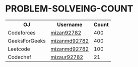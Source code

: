 # PROBLEM-SOLVEING-COUNT



<table style="width:100%">
  <tr>
    <th>OJ</th>
    <th>Username</th>
    <th>Count</th>
  </tr>
  <tr>
    <td>Codeforces</td>
    <td><a href="https://codeforces.com/profile/mizan9278"> mizan92782</a></td>
    <td>400</td>
  </tr>


   <tr>
    <td>GeeksForGeeks</td>
    <td><a href="https://auth.geeksforgeeks.org/user/mizanmd92782/?utm_source=geeksforgeeks&utm_medium=my_profile&utm_campaign=auth_user">mizanmd92782</a></td>
    <td>400</td>
  </tr>


   <tr>
    <td>Leetcode</td>
    <td><a href="https://leetcode.com/mizanmd92782/">mizanmd92782</a></td>
    <td>100</td>
  </tr>

  
   <tr>
    <td>Codechef</td>
    <td><a href="https://www.codechef.com/users/mizanur92782">mizaur92782</a></td>
    <td>21</td>
  </tr>


 
</table>
